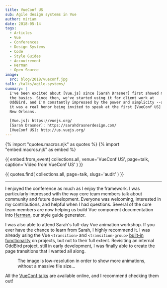 ```yaml
---
title: VueConf US
sub: Agile design systems in Vue
author: miriam
date: 2018-05-14
tags:
  - Articles
  - Vue
  - Conferences
  - Design Systems
  - Code
  - Style Guides
  - Accoutrement
  - Herman
  - Open Source
image:
  src: blog/2018/vueconf.jpg
talk: /talks/agile-systems/
summary: |
  I've been excited about [Vue.js] since [Sarah Drasner] first showed me
  the basics. Since then, we've started using it for client work at
  OddBird, and I'm constantly impressed by the power and simplicity --so
  it was a real honor being invited to speak at the first [VueConf US] in
  New Orleans.

  [Vue.js]: https://vuejs.org/
  [Sarah Drasner]: https://sarahdrasnerdesign.com/
  [VueConf US]: http://us.vuejs.org/
---
```


{% import "quotes.macros.njk" as quotes %}
{% import "embed.macros.njk" as embed %}

{{ embed.from_event(
  collections.all,
  venue='VueConf US',
  page=talk,
  caption='Video from VueConf US'
) }}

{{ quotes.find(
  collections.all,
  page=talk,
  slugs='audit'
) }}

------

I enjoyed the conference as much as I enjoy the framework. I was
particularly impressed with the way core team members talk about
community and future development. Everyone was welcoming, interested in
my contributions, and helpful when I had questions. Several of the core
team members are now helping us build Vue component documentation into
[Herman], our style guide generator.

I was also able to attend Sarah's full-day Vue animation workshop. If
you ever have the chance to learn from Sarah, I highly recommend it. I
was already using the Vue `<transition>` and `<transition-group>`
[built-in functionality] on projects, but not to their full extent.
Revisiting an internal OddBird project, still in early development, I
was finally able to create the page transitions that I wanted all along.

<figure>
<img src="{{ site.images }}blog/2018/oddbooks.gif" class="size-full img-border" alt="" /><figcaption>The image is low-resolution in order to show more animations, without a massive file size...</figcaption>
</figure>

All the [VueConf talks] are available online, and I recommend checking
them out!

  [Herman]: /herman/
  [built-in functionality]: https://vuejs.org/v2/guide/transitions.html
  [VueConf talks]: https://www.vuemastery.com/vueconf
